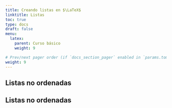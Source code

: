 ```yaml
---
title: Creando listas en $\LaTeX$
linktitle: Listas
toc: true
type: docs
draft: false
menu:
  latex:
    parent: Curso básico
    weight: 9

# Prev/next pager order (if `docs_section_pager` enabled in `params.toml`)
weight: 9
---
```


## Listas no ordenadas

## Listas no ordenadas